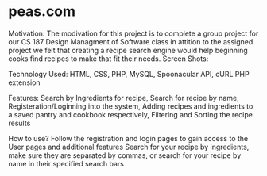 # peas.com
Motivation:
The modivation for this project is to complete a group project for our CS 187 Design Managment of Software class in attition to the assigned project we felt that creating a recipe search engine would help beginning cooks find recipes to make that fit their needs. 
Screen Shots:

Technology Used:
HTML, CSS, PHP, MySQL, Spoonacular API, cURL PHP extension 

Features:
Search by Ingredients for recipe, Search for recipe by name, Registeration/Loginning into the system, Adding recipes and ingredients to a saved pantry and cookbook respectively, Filtering and Sorting the recipe results 

How to use?
Follow the registration and login pages to gain access to the User pages and additional features
Search for your recipe by ingredients, make sure they are separated by commas, or search for your recipe by name in their specified search bars
